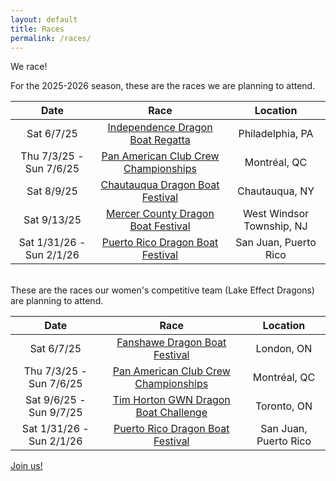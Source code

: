 ```yaml
---
layout: default
title: Races
permalink: /races/
---
```


We race!

For the 2025-2026 season, these are the races we are planning to attend.

| Date | Race| Location |
|:----:|:---:|:--------:|
| Sat 6/7/25 | [Independence Dragon Boat Regatta](https://www.grunsports.com/db/idbr/) | Philadelphia, PA |
| Thu 7/3/25 - Sun 7/6/25 | [Pan American Club Crew Championships](https://www.paccc2025.com/) | Montréal, QC |
| Sat 8/9/25 | [Chautauqua Dragon Boat Festival](https://chautauqualakeassociation.org/chq-dragon-boat/) | Chautauqua, NY |
| Sat 9/13/25 | [Mercer County Dragon Boat Festival](https://mldb.gwnevents.com/mercer-county) | West Windsor Township, NJ |
| Sat 1/31/26 - Sun 2/1/26 | [Puerto Rico Dragon Boat Festival](https://www.puertoricodragonboat.com/) | San Juan, Puerto Rico

<br> 
These are the races our women's competitive team (Lake Effect Dragons) are planning to attend.

| Date | Race| Location |
|:----:|:---:|:--------:|
| Sat 6/7/25 | [Fanshawe Dragon Boat Festival](https://fanshawedragonboatfestival.com/) | London, ON |
| Thu 7/3/25 - Sun 7/6/25 | [Pan American Club Crew Championships](https://www.paccc2025.com/) | Montréal, QC |
| Sat 9/6/25 - Sun 9/7/25 | [Tim Horton GWN Dragon Boat Challenge](https://mldb.gwnevents.com/challenge) | Toronto, ON |
| Sat 1/31/26 - Sun 2/1/26 | [Puerto Rico Dragon Boat Festival](https://www.puertoricodragonboat.com/) | San Juan, Puerto Rico

[Join us!](/joinus)